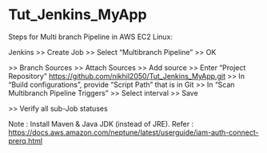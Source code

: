 # Tut_Jenkins_MyApp

Steps for Multi branch Pipeline in AWS EC2 Linux:

Jenkins >> Create Job >> Select “Multibranch Pipeline” >> OK 

\>> Branch Sources >> Attach Sources >> Add source >> Enter “Project Repository” https://github.com/nikhil2050/Tut_Jenkins_MyApp.git >> In “Build configurations”, provide “Script Path” that is in Git >> In “Scan Multibranch Pipeline Triggers” >> Select interval >> Save

\>> Verify all sub-Job statuses

Note : Install Maven & Java JDK (instead of JRE). Refer :  
https://docs.aws.amazon.com/neptune/latest/userguide/iam-auth-connect-prerq.html
